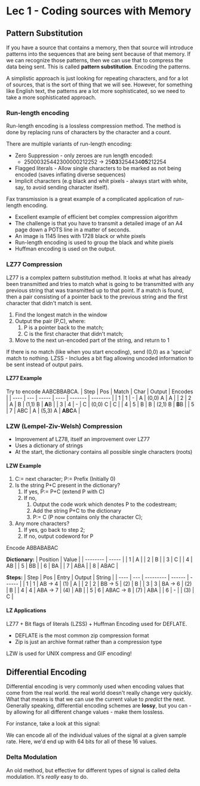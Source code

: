# Lec 1 - Coding sources with Memory

## Pattern Substitution

If you have a source that contains a memory, then that source will introduce patterns into the sequences that are being sent because of that memory. If we can recognize those patterns, then we can use that to compress the data being sent. This is called **pattern substitution**. Encoding the patterns.

A simplistic approach is just looking for repeating characters, and for a lot of sources, that is the sort of thing that we will see. However, for something like English text, the patterns are a lot more sophisticated, so we need to take a more sophisticated approach.

### Run-length encoding

Run-length encoding is a lossless compression method. The method is done by replacing runs of characters by the character and a count.

There are multiple variants of run-length encoding:

* Zero Suppression - only zeroes are run length encoded:
  * 25000325442300000212252 -> 25**03**3254434**05**212254
* Flagged literals - Allow single characters to be marked as not being encoded (saves inflating diverse sequences)
* Implicit characters (e.g black and whit pixels - always start with white, say, to avoid sending character itself).

Fax transmission is a great example of a complicated application of run-length encoding.

* Excellent example of efficient bet complex compression algorithm
* The challenge is that you have to transmit a detailed image of an A4 page down a POTS line in a matter of seconds.
* An image is 1145 lines with 1728 black or white pixels
* Run-length encoding is used to group the black and white pixels
* Huffman encoding is used on the output.

### LZ77 Compression

LZ77 is a complex pattern substitution method. It looks at what has already been transmitted and tries to match what is going to be transmitted with any previous string that was transmitted up to that point. If a match is found, then a pair consisting of a pointer back to the previous string and the first character that didn't match is sent.

1. Find the longest match in the window
2. Output the pair (P,C), where:
   1. P is a pointer back to the match;
   2. C is the first character that didn't match;
3. Move to the next un-encoded part of the string, and return to 1

If there is no match (like when you start encoding), send (0,0) as a 'special' match to nothing.
LZSS - Includes a bit flag allowing uncoded information to be sent instead of output pairs.

#### LZ77 Example

Try to encode AABCBBABCA.
| Step | Pos | Match | Char | Output  | Encodes  |
| ---- | --- | ----- | ---- | ------- | -------- |
| 1    | 1   | -     | A    | (0,0) A | A        |
| 2    | 2   | A     | B    | (1,1) B | **A**B   |
| 3    | 4   | -     | C    | (0,0) C | C        |
| 4    | 5   | B     | B    | (2,1) B | **B**B   |
| 5    | 7   | ABC   | A    | (5,3) A | **ABC**A |

### LZW (Lempel-Ziv-Welsh) Compression

* Improvement af LZ78, itself an improvement over LZ77
* Uses a dictionary of strings
* At the start, the dictionary contains all possible single characters (roots)

#### LZW Example

1. C:= next character; P:= Prefix (Initially 0)
2. Is the string P+C present in the dictionary?
   1. If yes, P:= P+C (extend P with C)
   2. If no,
      1. Output the code work which denotes P to the codestream;
      2. Add the string P+C to the dictionary
      3. P:= C (P now contains only the character C);
3. Any more characters?
   1. If yes, go back to step 2;
   2. If no, output codeword for P

Encode ABBABABAC

**Dictionary:**
| Position | Value |
| -------- | ----- |
| 1        | A     |
| 2        | B     |
| 3        | C     |
| 4        | AB    |
| 5        | BB    |
| 6        | BA    |
| 7        | ABA   |
| 8        | ABAC  |

**Steps:**
| Step | Pos | Entry     | Output | String |
| ---- | --- | --------- | ------ | ------ |
| 1    | 1   | AB -> 4   | (1)    | A      |
| 2    | 2   | BB -> 5   | (2)    | B      |
| 3    | 3   | BA -> 6   | (2)    | B      |
| 4    | 4   | ABA -> 7  | (4)    | AB     |
| 5    | 6   | ABAC -> 8 | (7)    | ABA    |
| 6    | -   |           | (3)    | C      |

#### LZ Applications

LZ77 + Bit flags of literals (LZSS) + Huffman Encoding used for DEFLATE.

* DEFLATE is the most common zip compression format
* Zip is just an archive format rather than a compression type

LZW is used for UNIX compress and GIF encoding!

## Differential Encoding

Differential encoding is very commonly used when encoding values that come from the real world. the real world doesn't really change very quickly. What that means is that we can use the current value to *predict* the next. Generally speaking, differential encoding schemes are **lossy**, but you can - by allowing for all different change values - make them lossless.

For instance, take a look at this signal:

We can encode all of the individual values of the signal at a given sample rate. Here, we'd end up with 64 bits for all of these 16 values.

### Delta Modulation

An old method, but effective for different types of signal is called delta modulation. It's *really* easy to do.
